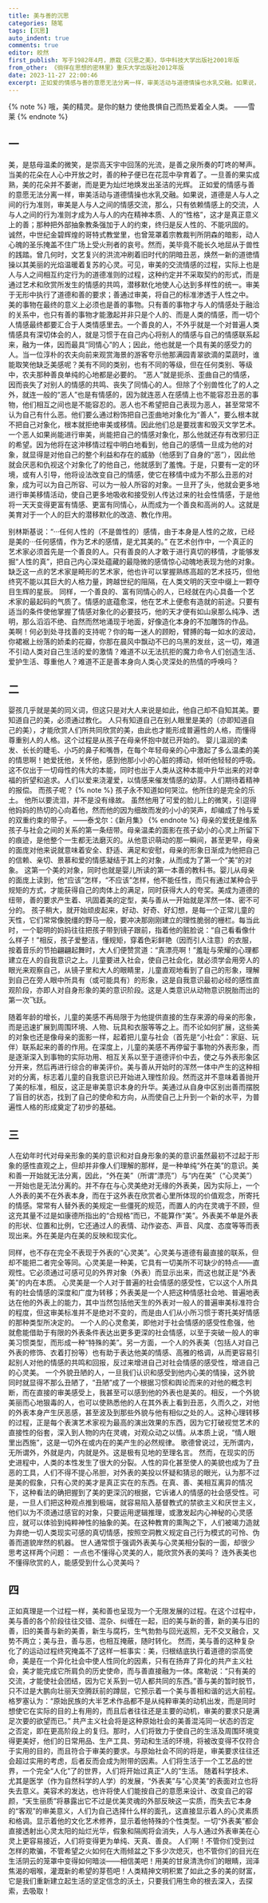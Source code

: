 ```yaml
---
title: 美与善的沉思
categories: 随笔
tags: [沉思]
auto_indent: true
comments: true
editor: 皎然
first_publish: 写于1982年4月，原栽《沉思之美》，华中科技大学出版社2001年版
from_other: 《徜徉在思想的密林里》重庆大学出版社2012年版
date: 2023-11-27 22:00:46
excerpt: 正如爱的情感与善的意愿无法分离一样，审美活动与道德情操也水乳交融。如果说，道德是人与人之间的行为准则，审美是人与人之间的情感交流，那么，只有依赖情感上的交流，人与人之间的行为准则才成为人与人的内在精神本质、人的“性格”，这才是真正意义上的善；那种把外部抽象教条强加于人的约束，终归是反人性的、不能巩固的。
---
```

{% note %}
哦，美的精灵。是你的魅力
使他畏惧自己而热爱着全人类。
——雪莱
{% endnote %}
## 一
美，是慈母温柔的微笑，是崇高天宇中回荡的光流，是善之泉所奏的叮咚的琴声。
当美的花朵在人心中开放之时，善的种子便已在花蕊中孕育着了。一旦善的果实成熟，美的花朵并不萎谢，而是更为灿烂地焕发出圣洁的光辉。
正如爱的情感与善的意愿无法分离一样，审美活动与道德情操也水乳交融。如果说，道德是人与人之间的行为准则，审美是人与人之间的情感交流，那么，只有依赖情感上的交流，人与人之间的行为准则才成为人与人的内在精神本质、人的“性格”，这才是真正意义上的善；那种把外部抽象教条强加于人的约束，终归是反人性的、不能巩固的。
诚然，中世纪金碧辉煌的哥特式教堂里，也曾笼罩着宗教裁判所阴森的暗影，动人心魄的圣乐掩盖不住广场上受火刑者的哀号。然而，美毕竟不能长久地屈从于兽性的践踏。曾几何时，文艺复兴的洪流冲刷着旧时代的阴暗丑恶，焕然一新的道徳情操以其美丽的光焰温暖着复苏的心灵。可见，审美的交流情感的过程，实际上也是人与人之间相互约定行为的道德准则的过程，这种约定并不采取契约的形式，而是通过艺术和欣赏所发生的情感的共鸣，潜移默化地使人心达到多样性的统一。审美于无形中执行了道德和善的要求；善通过审美，将自己的标准渗透于人性之中。
美的事物在最终的意义上必须也是善的事物。只有善的事物才与人的情感处于融洽的关系中，也只有善的事物才能激起并非只是个人的、而是人类的情感，而一切个人情感最终都要汇合于人类情感里去。一个善良的人，不外乎就是一个对普遍人类情感具有深切体会的人，就是习惯于在自己内心将别人的情感与自己的情感联系起来，融为一体，因而最具“同情心”的人；因此，他也就是一个具有美的感受力的人。当一位淳朴的农夫向前来观赏海景的游客夸示他那满园青翠欲滴的菜蔬时，谁能取笑他缺乏美感呢？美有不同的类别，也有不同的等级，但在任何类别、等级中，农夫那种善良单纯的心地都是必要的。
“恶人”就是扼杀、歪曲自己的情感，因而丧失了对别人的情感的共鸣、丧失了同情心的人。但除了个别兽性化了的人之外，就连一般的“恶人”也是有情感的，因为就连恶人在感情上也不能容忍丑恶的事物，他们相互之间也是不能容忍的。恶人也不希望把自己表现为恶人，甚至常常不认为自己有什么恶。他们要么通过粉饰把自己歪曲地对象化为“善人”，要么根本就不把自己对象化，根本就拒绝审美或移情。因此他们总是要戕害和毁灭文学艺术。
一个恶人如果尚能进行审美，尚能把自己的情感对象化，那么他就还存有改邪归正的希望。因为他将在这沖移情过程中明白地看到，他自己的感情一旦成为他的对象，就显得是对他自己的整个利益和存在的威胁（他感到了自身的“恶”），因此他就会厌恶和仇视这个对象化了的他自己，他就感到了羞愧。于是，只要有一定的环境，或有人引导，他将设法改变自己的情感，使它在移情中成为不那么丑恶的对象，成为可以为自己所容、可以为一般人所容的对象。一旦开了头，他就会更多地进行审美移情活动，使自己更多地吸收和接受别人传达过来的社会性情感，于是他将一天天变得更富有情感、更富有同情心，从而成为一个善良和高尚的人。这就是美育对于一个人的巨大的潜移默化的改造、教化作用。

别林斯基说：“···任何人性的（不是兽性的）感情，由于本身是人性的之故，已经是美的···任何感情，作为艺术的感情，是尤其美的。”
在艺术创作中，一个真正的艺术家必须首先是一个善良的人。只有善良的人才敢于进行真切的移情，才能够发掘“人性的真”，把自己内心深处蕴藏的最隐微的感情惊心动魄地表现为他的对象。缺乏这一点的艺术家是畸形的艺术家，他也许可以掌握熟练高超的艺术技巧，但他终究不能以其巨大的人格力量，跨越世纪的阻隔，在人类文明的天空中缀上一颗夺目生辉的星辰。
同样，一个善良的、富有同情心的人，已经就在内心具备一个艺术家的最起码的气质了。情感的底蕴愈深，他在艺术上便愈有造就的前途。只要有适当的条件使他掌握了情感对象化的必要技巧，他的天才便有如山泉那么纯净、透明，那么滔滔不绝、自然而然地涌现于地面，好像造化本身的不加雕饰的作品。
美啊！何必到处寻找善的支持呢？你的每一迷人的顾盼，臂膊的每一如水的波动，你裙裾上纷落的娇柔的花瓣，你那在晨风中飘动不已的乌黑的发丝，这一切，难道不引动人类对自己生活的爱的激情？难道不以无法抗拒的魔力命令人们创造生活、爱护生活、尊重他人？难道不正是善本身向人类心灵深处的热情的呼唤吗？
## 二
婴孩几乎就是美的同义词，但这只是对大人来说是如此，他自己却不自知其美。要知道自己的美，必须通过教化。
人只有知道自己在别人眼里是美的（亦即知道自己的美），才能欣赏人们所共同欣赏的美，由此也才能形成普遍性的人格，而懂得尊重别人的人格。这个过程是从孩子在母亲怀抱中就已开始的。
婴儿温润的柔发、长长的睫毛、小巧的鼻子和嘴唇，在每个年轻母亲的心中激起了多么温柔的美的情思啊！她爱抚他，关怀他，感到他那小小的心脏的搏动，倾听他轻轻的呼吸。这不仅出于一切母性的伟大的本能，同时也出于人类从这种本能中升华出来的对幸福的折望和追求。人们以爱来浇灌爱，以情感来催发情感的幼芽。人们期待着精神的报偿。
而孩子呢？
{% note %}
孩子永不知道如何哭泣。他所住的是完全的乐土。
他所以要流泪，并不是没有缘故。
虽然他用了可爱的脸儿上的微笑，引逗得他妈妈的热切的心向着他，然而他的因为细故而发的小小的哭声，却编成了怜与爱的双重约束的带子。
——泰戈尔：《新月集》
{% endnote %}
母亲的爱抚是维系孩子与社会之间的关系的第一条纽带。母亲温柔的面影在孩子幼小的心灵上所留下的痕迹，是他整个一生都无法磨灭的。从他意识萌动的那一瞬间，甚至更早，母亲的面庞对他来说就意味着安全、舒适、满足和安慰，母亲的形象日渐成为他把自己的信赖、亲切、景慕和爱的情感凝结于其上的对象，从而成为了第一个“美”的对象。
这第一个美的对象，同时也就是婴儿所读的第一本善的教科书。婴儿从母亲的面庞上读到，他“应该”怎样，“不应该”怎样，他不能任性，而只有通过某种合乎规矩的方式，才能获得自己的肉体上的满足，同时获得大人的夸奖。美成为道德的纽带，善的要求产生着、巩固着美的定型，美与善从一开始就是浑然一体、密不可分的。
孩子稍大，就开始顽皮起来，好动、好奇、好幻想，是每一个正常儿童的天性，它们常常像脱缰的野马一般，要冲决那刚刚建立的理性脆弱的栅栏。每当此时，一个聪明的妈妈往往把孩子带到镜子跟前，指着他的脏脸说：“自己看看像什么样子！”相反，孩子爱整洁，懂规矩，穿着色彩鲜艳（因而引人注意）的衣服，按着音乐的节拍翩翩起舞时，大人们便赞赏道：“真漂亮啊！”羞耻与荣耀的心理都建立在人的自我意识之上。儿童要进入社会，使自己社会化，就必须学会用旁人的眼光来观察自己，从镜子里和大人的眼睛里，儿童直观地看到了自己的形象，理解到自己在旁人眼中所具有（或可能具有）的形象，这是自我意识最初必经的感性直观阶段，亦即人对自身形象的美的意识阶段。这是人类意识从动物意识脱胎而出的第一次飞跃。

随着年龄的增长，儿童的美感不再局限于为他提供直接的生存来源的母亲的形象，而是迅速扩展到周围环境、人物、玩具和衣服等等之上。而不论如何扩展，这些美的对象也还是像母亲的面影一样，起着把儿童与社会（首先是“小社会”：家庭、玩伴）联系起来的善的作用。在深度上，儿童的美感不再停留于事物的外表形象，而是逐渐深入到事物的实际功用、相互关系以至于道德评价中去，使之与外表形象区分开来，然后再进行综合的审美评价。美与善从开始时的浑然一体中产生的这种相对的分离，标志着儿童的自我意识已开始进入理性阶段。然而这并不意味着善抛开了美的标准，相反，这正是审美意识本身的升华。美通过从自身中区别出善而摆脱了盲目的状态，找到了自己的使命和方向，从而使自己上升到一个新的水平，为普遍性人格的形成奠定了初步的基础。
## 三
人在幼年时代对母亲形象的美的意识和对自身形象的美的意识虽然最初不过起于形象的感性直观之上，但却并非像人们理解的那样，是一种单纯“外在美”的意识。美和善一开始就无法分离，因此，“外在美”（所谓“漂亮”）与“内在美”（“心灵美”）一开始也是无法分离的。并不存在与心灵美绝对无缘的外表美，因为实际上，一个人外表的美不在外表本身，而在于这外表在欣赏者心里所体现的价值观念，所寄托的情感。常常有人替外表的美规定一些僵死的规范，而置人的内在灵魂于不顾，但这充其量不过是如康德所指出的“合规格”而已，不能算作“美”。外表美不单是外表的形状、位置和比例，它还通过人的表情、动作姿态、声音、风度、态度等等而表现出来。外在美是内在美的反映和现实化。

同样，也不存在完全不表现于外表的“心灵美”。心灵美与道德有最直接的联系，但却不能把二者完全等同。心灵美是一种美，它具有一切美所不可缺少的特点——直观性。它必须通过可感可见的外界对象（外表）而显示出来，而这也就正是“外表美”的内在本质。
心灵美是一个人对于普遍的社会情感的感受性，它以这个人所具有的社会情感的深度和广度为转移；外表美是一个人把这种情感社会地、普遍地表达在他的外表上的能力，其中当然包括他天生的外表对一般人的普遍审美标准符合的程度，但这审美标准并不是绝对不变的，而是由人们从小所习惯于寄托美好情感的那种类型所决定的。
一个人的心灵愈美，即他对于社会情感的感受性愈强，他就愈能借助于有限的外表条件表达出更多更深的社会情感，以至于突破一般人的审美习惯类型，而形成一种“特殊的美”。另一方面，一个人的外表美（包括人对自己外表的修饰、衣着打扮等）也有助于表达他美的情感、高雅的格调，从而更容易引起别人对他的情感的共鸣和回报，反过来增进自己对社会情感的感受性，增进自己的心灵美。
一个外貌丑陋的人，一旦我们认识和感受到他内心美的情操，这外貌同时就显得不那么丑陋了，“丑陋”成了一个根据习惯和舆论而来的对他的概念判断，而在直接的审美感受上，我甚至可以感到他的外表也是美的。相反，一个外貌美丽而心地狠毒的人，也可以使熟悉他的人在其外表上看到丑恶，久而久之，对他的外表本身产生厌恶感，甚至波及到那些外貌与他有相似之处的人。这种心理转移的过程，正是每个表演艺术家视为最高的演出效果的东西，因为它打破视觉艺术的直接性的俗套，深入到人物的内在灵魂，对观众动之以情。从本质上说，“情人眼里出西施”，这是一切外在或内在的美产生的必然规律。
歌德曾说过，无所谓内，无所谓外，外就是内，内就是外。这是极有见地的至理名言。
然而，在现实的历史进程中，人类的本性发生了很大的分裂。人性的异化甚至使人的美貌也成为了丑恶的工具，人们不得不提心吊胆，对外表的美投以怀疑和猜忌的眼光，认为那不过是美的假象，只有心灵的美才是真正实在的东西。在真、善、美相互离异的情况下，这种看法的确把握到了美的更深沉的根据，它诉诸人的情感的社会感受性。可是，一旦人们把这种观点推到极端，就容易陷入基督教式的禁欲主义和厌世主义，他们以为不须通过感官的对象，只要运用逻辑推理，或激发起内心神秘的心灵感应，就可以体验到纯粹神性的抽象的美。在这种教育的熏陶之下，人们被竭力造就为弃绝一切人类现实可感的真切情感，按照空洞教义规定自己行为模式的可怜、伪善而道貌岸然的机器。
世人通常惯于强调外表美与心灵美相分裂的一面，却很少思考这样两个问题：
一点也不懂得心灵美的人，能欣赏外表的美吗？
连外表美也不懂得欣赏的人，能感受到什么心灵美吗？
## 四
正如真理是一个过程一样，美和善也呈现为一个无限发展的过程。在这个过程中，美与善的各个阶段往往交错、混杂、纠缠在一起，旧的美与新的善，新的美与旧的善，旧的美善与新的美善，新生与腐朽，生气勃勃与回光返照，无不交叉融合，又势不两立；美与丑，善与恶，也相互掩蔽，随时转化。
然而，美与善的这种复杂化了的运动过程终究掩盖不了这样一桩事实：美，归根结底执行着道德的崇高使命，美是在一个异化社会中使人性同化的因素，只有在扬弃了异化的共产主义社会，美才能完成它所肩负的历史使命，而与善直接融为一体。席勒说：“只有美的交流，才能使社会团结，因为它关系到一切人都共同的东西。”善与美的暂时脱节，只不过是大鹏向壮丽天空腾跃前的蹲屈，它预示着一个美与善相和谐的远大前程。
格罗塞认为：“原始民族的大半艺术作品都不是从纯粹审美的动机出发，而是同时想使它在实际的目的上有用的，而且后者往往还是主要的动机，审美的要求只是满足次要的欲望而已。”
共产主义社会将是这种原始社会的美善混沌同一状态的否定之否定，即在更高阶段上的复归。那时，人们将致力于使自己的生活及周围环境变得更美好，他们的日常用品、生产工具、劳动和生活的环境，将被改变得不仅符合于实用的目的，而且符合于审美的要求。与原始社会不同的将是，审美要求往往还会超过实用的考虑，后者反而会成为附带的因素。人们将生活于一个工艺品的世界，一个完全“人化”了的世界，人们将开始过真正“人的”生活。
随着科学技术、尤其是医学（作为自然科学的人学）的发展，“外表美”与“心灵美”的表面对立也将失去意义。美容术的发达，也许将使人们能按自己的意愿来设计、改变自己的容颜，“天生丽质”将暴露出它不过是优美灵魂的外部反映这一实质，而失去它本身的“客观”的审美意义，人们为自己选择什么样的面孔，这直接显示着人的心灵素质和格调。显示着他的文化艺术修养，显示着他特殊的个性类型。一切“外表美”都会直接透射出心灵太阳的灿烂光华，假象和隔阂将会消失，人与人通过外表审美在心灵上更容易接近，人们将变得更为单纯、天真、善良。
人们啊！不管你们受到过怎样的欺骗，不管希望之火如何在大雨倾盆之下多少次熄灭，也不管你们的目光在生活阴云的笼罩中变得如何暗淡——相信美吧！用美的甘泉清洗你们的眼睛，润泽焦渴的咽喉，灌溉新的希望的芽苞吧！人类精抻文明积累了如此之多的美的财富，它是我们重新建立起生活的坚定信念的沃土，只要我们用生命的根去深入，去探索，去吸取！
